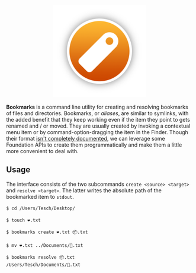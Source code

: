 <p align="center">
    <img src="Logo.png" width="250", max-width="100%"/>
</p>

**Bookmarks** is a command line utility for creating and resolving bookmarks of files and directories. Bookmarks, or *aliases*, are similar to symlinks, with the added benefit that they keep working even if the item they point to gets renamed and / or moved. They are usually created by invoking a contextual menu item or by command-option-dragging the item in the Finder. Though their format [isn't completely documented](https://en.wikipedia.org/wiki/Alias_(Mac_OS)#File_structure), we can leverage some Foundation APIs to create them programmatically and make them a little more convenient to deal with.

## Usage

The interface consists of the two subcommands `create <source> <target>` and `resolve <target>`. The latter writes the absolute path of the bookmarked item to `stdout`.

```
$ cd /Users/Tesch/Desktop/

$ touch ❤️.txt

$ bookmarks create ❤️.txt 📦.txt

$ mv ❤️.txt ../Documents/💙.txt

$ bookmarks resolve 📦.txt
/Users/Tesch/Documents/💙.txt
```
